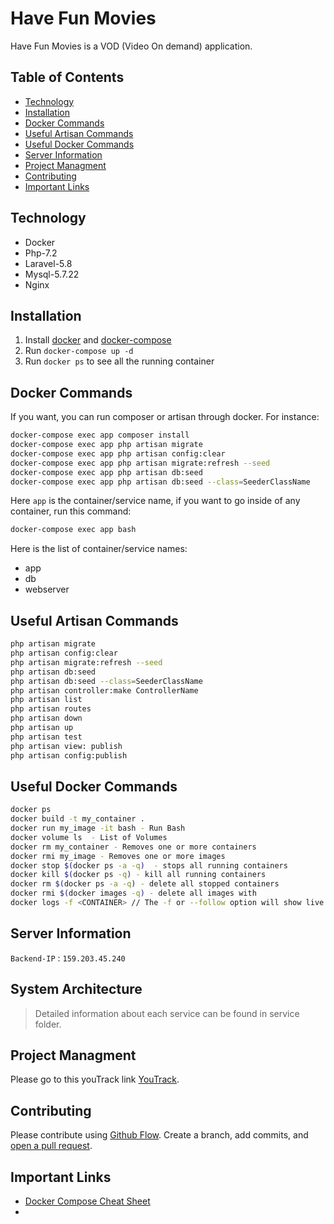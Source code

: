 # Have Fun Movies

Have Fun Movies is a VOD (Video On demand) application.

## Table of Contents

- [Technology](#technology)
- [Installation](#installation)
- [Docker Commands](#docker-commands)
- [Useful Artisan Commands](#useful-artisan-commands)
- [Useful Docker Commands](#useful-docker-commands)
- [Server Information](#server-information)
- [Project Managment](#project-managment)
- [Contributing](#contributing)
- [Important Links](#important-links)

## Technology

- Docker
- Php-7.2
- Laravel-5.8
- Mysql-5.7.22
- Nginx

## Installation

1. Install [docker](https://docs.docker.com/engine/installation/) and [docker-compose](https://docs.docker.com/compose/install/)
2. Run `docker-compose up -d`
3. Run `docker ps` to see all the running container

## Docker Commands

If you want, you can run composer or artisan through docker. For instance:
```bash
docker-compose exec app composer install
docker-compose exec app php artisan migrate
docker-compose exec app php artisan config:clear
docker-compose exec app php artisan migrate:refresh --seed
docker-compose exec app php artisan db:seed
docker-compose exec app php artisan db:seed --class=SeederClassName
```
Here `app` is the container/service name, if you want to go inside of any container, run this command:
```bash
docker-compose exec app bash
```
 Here is the list of container/service names:
 
 - app
 - db
 - webserver
 
## Useful Artisan Commands
```bash
php artisan migrate
php artisan config:clear
php artisan migrate:refresh --seed
php artisan db:seed
php artisan db:seed --class=SeederClassName
php artisan controller:make ControllerName
php artisan list
php artisan routes
php artisan down
php artisan up 
php artisan test 
php artisan view: publish
php artisan config:publish
```

## Useful Docker Commands
```bash
docker ps 
docker build -t my_container .
docker run my_image -it bash - Run Bash
docker volume ls  - List of Volumes
docker rm my_container - Removes one or more containers
docker rmi my_image - Removes one or more images
docker stop $(docker ps -a -q)  - stops all running containers
docker kill $(docker ps -q) - kill all running containers
docker rm $(docker ps -a -q) - delete all stopped containers
docker rmi $(docker images -q) - delete all images with 
docker logs -f <CONTAINER> // The -f or --follow option will show live log output.
```

## Server Information

`Backend-IP` : `159.203.45.240`

## System Architecture

> Detailed information about each service can be found in service folder.

## Project Managment

Please go to this youTrack link [YouTrack](https://wolverinesolutions.myjetbrains.com).

## Contributing

Please contribute using [Github Flow](https://guides.github.com/introduction/flow/). Create a branch, add commits, and [open a pull request](https://github.com/hitman3r44/haveFunMovies-Backend/compare).

## Important Links

 - [Docker Compose Cheat Sheet](https://gist.github.com/buonzz/054304b3145323c34ed05cb65f1b174f)
 - [](https://www.digitalocean.com/community/tutorials/how-to-set-up-laravel-nginx-and-mysql-with-docker-compose)
